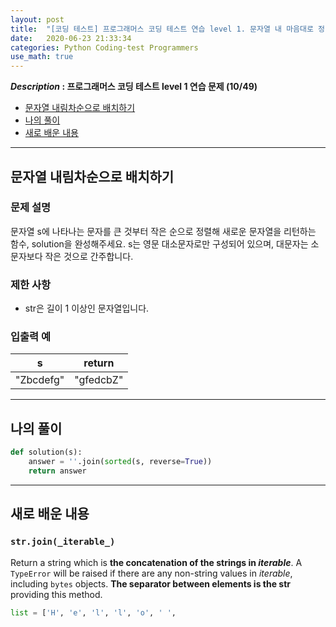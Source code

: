 ```yaml
---
layout: post
title:  "[코딩 테스트] 프로그래머스 코딩 테스트 연습 level 1. 문자열 내 마음대로 정렬하기"
date:   2020-06-23 21:33:34 
categories: Python Coding-test Programmers
use_math: true
---
```


**_Description_ : 프로그래머스 코딩 테스트 level 1 연습 문제 (10/49)**

* [문자열 내림차순으로 배치하기](#problem-description)
* [나의 풀이](#my-solution)
* [새로 배운 내용](#deep)

***

## 문자열 내림차순으로 배치하기 <a id="problem-description"></a>

### 문제 설명

문자열 s에 나타나는 문자를 큰 것부터 작은 순으로 정렬해 새로운 문자열을 리턴하는 함수, solution을 완성해주세요. s는 영문 대소문자로만 구성되어 있으며, 대문자는 소문자보다 작은 것으로 간주합니다.

### 제한 사항

-   str은 길이 1 이상인 문자열입니다.

### 입출력 예

| s | return |
| - | ------ |
| "Zbcdefg" | "gfedcbZ" |

***

## 나의 풀이 <a id='my-solution'></a>

```python
def solution(s):
	answer = ''.join(sorted(s, reverse=True))
	return answer
```

***

## 새로 배운 내용 <a id="deep"></a>

### `str.join(_iterable_)`
Return a string which is **the concatenation of the strings in _iterable_**. A `TypeError` will be raised if there are any non-string values in _iterable_, including `bytes` objects. **The separator between elements is the str** providing this method.

```python
list = ['H', 'e', 'l', 'l', 'o', ' ', 
```

<!--stackedit_data:
eyJoaXN0b3J5IjpbLTE2MDI1MjQwNzUsLTIwMTc4NzMzOSwtNj
AyMjM5NDM1LC0xOTkyMDE3NDAzXX0=
-->